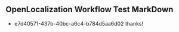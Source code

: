 ## OpenLocalization Workflow Test MarkDown
* e7d40571-437b-40bc-a6c4-b784d5aa6d02 thanks!

<!--HONumber=Sep16_HO1-->


